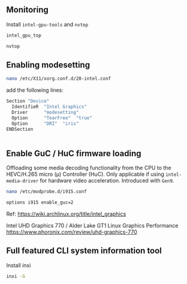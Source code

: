 ## Monitoring
Install `intel-gpu-tools` and `nvtop`

```bash
intel_gpu_top
```
```bash
nvtop
```

## Enabling modesetting

```bash
nano /etc/X11/xorg.conf.d/20-intel.conf
```

add the following lines:
```bash
Section "Device"
  IdentifieR  "Intel Graphics"
  Driver      "modesetting"
  Option      "TearFree"  "true"
  Option      "DRI"  "iris"
ENDSection
 
```

## Enable GuC / HuC firmware loading
Offloading some media decoding functionality from the CPU to the HEVC/H.265 micro (µ) Controller (HuC). Only applicable if using `intel-media-driver` for hardware video acceleration. Introduced with `Gen9`.

```bash
nano /etc/modprobe.d/i915.conf
```

```bash
options i915 enable_guc=2
```

Ref: https://wiki.archlinux.org/title/intel_graphics


Intel UHD Graphics 770 / Alder Lake GT1 Linux Graphics Performance
https://www.phoronix.com/review/uhd-graphics-770

## Full featured CLI system information tool
Install inxi

```bash
inxi -G
```
